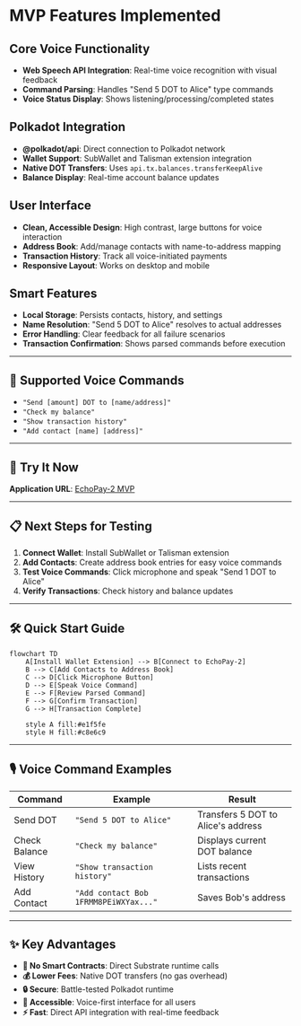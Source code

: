 # MVP Features Implemented

## **Core Voice Functionality**
- **Web Speech API Integration**: Real-time voice recognition with visual feedback
- **Command Parsing**: Handles "Send 5 DOT to Alice" type commands
- **Voice Status Display**: Shows listening/processing/completed states

## **Polkadot Integration**
- **@polkadot/api**: Direct connection to Polkadot network
- **Wallet Support**: SubWallet and Talisman extension integration
- **Native DOT Transfers**: Uses `api.tx.balances.transferKeepAlive`
- **Balance Display**: Real-time account balance updates

## **User Interface**
- **Clean, Accessible Design**: High contrast, large buttons for voice interaction
- **Address Book**: Add/manage contacts with name-to-address mapping
- **Transaction History**: Track all voice-initiated payments
- **Responsive Layout**: Works on desktop and mobile

## **Smart Features**
- **Local Storage**: Persists contacts, history, and settings
- **Name Resolution**: "Send 5 DOT to Alice" resolves to actual addresses
- **Error Handling**: Clear feedback for all failure scenarios
- **Transaction Confirmation**: Shows parsed commands before execution

---

## 🎯 Supported Voice Commands

- `"Send [amount] DOT to [name/address]"`
- `"Check my balance"`
- `"Show transaction history"`
- `"Add contact [name] [address]"`

---

## 🚀 Try It Now

**Application URL**: [EchoPay-2 MVP](https://ppl-ai-code-interpreter-files.s3.amazonaws.com/web/direct-files/3da1fd47e23daa476b041f74a9a850b4/637f741e-966c-4764-ba71-8eb9b6217486/index.html)

---

## 📋 Next Steps for Testing

1. **Connect Wallet**: Install SubWallet or Talisman extension
2. **Add Contacts**: Create address book entries for easy voice commands
3. **Test Voice Commands**: Click microphone and speak "Send 1 DOT to Alice"
4. **Verify Transactions**: Check history and balance updates

---

## 🛠️ Quick Start Guide

```mermaid
flowchart TD
    A[Install Wallet Extension] --> B[Connect to EchoPay-2]
    B --> C[Add Contacts to Address Book]
    C --> D[Click Microphone Button]
    D --> E[Speak Voice Command]
    E --> F[Review Parsed Command]
    F --> G[Confirm Transaction]
    G --> H[Transaction Complete]
    
    style A fill:#e1f5fe
    style H fill:#c8e6c9
```

---

## 🎙️ Voice Command Examples

| **Command** | **Example** | **Result** |
|-------------|-------------|------------|
| Send DOT | `"Send 5 DOT to Alice"` | Transfers 5 DOT to Alice's address |
| Check Balance | `"Check my balance"` | Displays current DOT balance |
| View History | `"Show transaction history"` | Lists recent transactions |
| Add Contact | `"Add contact Bob 1FRMM8PEiWXYax..."` | Saves Bob's address |

---

## ✨ Key Advantages

- **🚀 No Smart Contracts**: Direct Substrate runtime calls
- **💰 Lower Fees**: Native DOT transfers (no gas overhead)
- **🔒 Secure**: Battle-tested Polkadot runtime
- **📱 Accessible**: Voice-first interface for all users
- **⚡ Fast**: Direct API integration with real-time feedback
